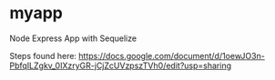 # myapp
Node Express App with Sequelize

Steps found here:
https://docs.google.com/document/d/1oewJO3n-PbfqILZgkv_0IXzryGR-jCjZcUVzpszTVh0/edit?usp=sharing
